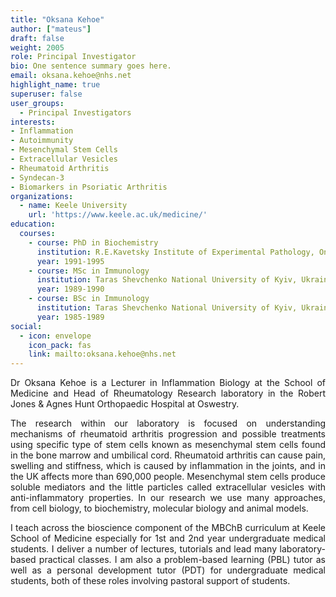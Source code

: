 ```yaml
---
title: "Oksana Kehoe"
author: ["mateus"]
draft: false
weight: 2005
role: Principal Investigator
bio: One sentence summary goes here.
email: oksana.kehoe@nhs.net
highlight_name: true
superuser: false
user_groups:
  - Principal Investigators
interests:
- Inflammation
- Autoimmunity
- Mesenchymal Stem Cells
- Extracellular Vesicles
- Rheumatoid Arthritis
- Syndecan-3
- Biomarkers in Psoriatic Arthritis
organizations:
  - name: Keele University
    url: 'https://www.keele.ac.uk/medicine/'
education:
  courses:
    - course: PhD in Biochemistry
      institution: R.E.Kavetsky Institute of Experimental Pathology, Oncology and Radiobiology of NAS of Ukraine, Kyiv
      year: 1991-1995
    - course: MSc in Immunology
      institution: Taras Shevchenko National University of Kyiv, Ukraine
      year: 1989-1990
    - course: BSc in Immunology
      institution: Taras Shevchenko National University of Kyiv, Ukraine
      year: 1985-1989
social:
  - icon: envelope
    icon_pack: fas
    link: mailto:oksana.kehoe@nhs.net
---
```

<style>
body {
text-align: justify}
</style>
Dr Oksana Kehoe is a Lecturer in Inflammation Biology at the School of Medicine and Head of Rheumatology Research laboratory in the Robert Jones & Agnes Hunt Orthopaedic Hospital at Oswestry.

The research within our laboratory is focused on understanding mechanisms of rheumatoid arthritis progression and possible treatments using specific type of stem cells known as mesenchymal stem cells found in the bone marrow and umbilical cord.
Rheumatoid arthritis can cause pain, swelling and stiffness, which is caused by inflammation in the joints, and in the UK affects more than 690,000 people.
Mesenchymal stem cells produce soluble mediators and the little particles called extracellular vesicles with anti-inflammatory properties. In our research we use many approaches, from cell biology, to biochemistry, molecular biology and animal models.

I teach across the bioscience component of the MBChB curriculum at Keele School of Medicine especially for 1st and 2nd year undergraduate medical students.
I deliver a number of lectures, tutorials and lead many laboratory-based practical classes.
I am also a problem-based learning (PBL) tutor as well as a personal development tutor (PDT) for undergraduate medical students, both of these roles involving pastoral support of students.
